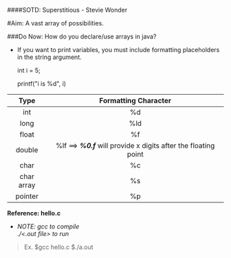 ####SOTD: Superstitious - Stevie Wonder

#Aim: A vast array of possibilities. 

###Do Now: How do you declare/use arrays in java?

* If you want to print variables, you must include formatting placeholders in the string argument.

   int i = 5;

   printf("i is %d", i)

|Type	   |Formatting Character |
|:--------:|:-----------------------:|
|  int		 |       %d |
|   long	|		%ld |
|  float	|	%f |
|   double	|	%lf ==> **_%0.<x>f_** will provide x digits after the floating point |
|   char	|		%c |
|   char array	|	%s |
|   pointer	|	%p |




**Reference: hello.c**

* _NOTE: gcc <file name> to compile_  
       _./<.out file> to run_  

> Ex.
    $gcc hello.c
    $./a.out


